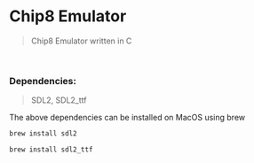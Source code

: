 # Chip8 Emulator

> Chip8 Emulator written in C

<br/>

### Dependencies:
> SDL2, SDL2_ttf

The above dependencies can be installed on MacOS using brew
```bash
brew install sdl2
```

```bash
brew install sdl2_ttf
```
